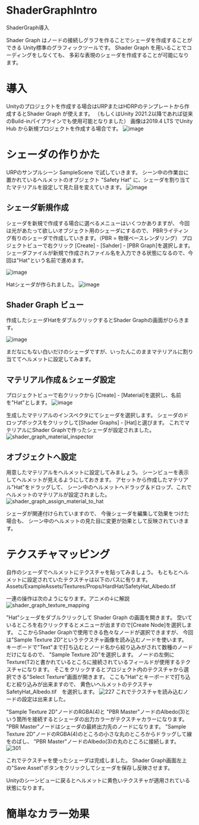 # ShaderGraphIntro
ShaderGraph導入

Shader Graph はノードの接続しグラフを作ることでシェーダを作成することができる
Unity標準のグラフィックツールです。
Shader Graph を用いることでコーディングをしなくても、
多彩な表現のシェーダを作成することが可能になります。

# 導入
Unityのプロジェクトを作成する場合はURPまたはHDRPのテンプレートから作成するとShader Graph が使えます。
（もしくはUnity 2021.2以降であれば従来のBuild-inパイプラインでも使用可能となりました）
画像は2019.4 LTS でUnity Hub から新規プロジェクトを作成する場合です。
![image](https://user-images.githubusercontent.com/1992059/168628228-20773d83-c55a-4e53-833d-78e5f05e76ad.png)

# シェーダの作りかた

URPのサンプルシーン SampleScene で試していきます。
シーン中の作業台に置かれているヘルメットのオブジェクト "Safety Hat" に、シェーダを割り当てたマテリアルを設定して見た目を変えていきます。
![image](https://user-images.githubusercontent.com/1992059/168699568-49a8fd15-00f4-4d82-8aa8-62998ed18dd3.png)

## シェーダ新規作成 
シェーダを新規で作成する場合に選べるメニューはいくつかありますが、
今回は光があたって欲しいオブジェクト用のシェーダにするので、
PBRライティング有りのシェーダで作成していきます。（PBR = 物理ベースレンダリング）
プロジェクトビューで右クリック [Create] - [Sahder] - [PBR Graph]を選択します。
シェーダファイルが新規で作成されファイル名を入力できる状態になるので、今回は"Hat"という名前で進めます。

![image](https://user-images.githubusercontent.com/1992059/168700442-5643952b-7f2e-47d4-9a0b-f3307c9a1826.png)

Hatシェーダが作られました。
![image](https://user-images.githubusercontent.com/1992059/168700532-8c3e5dc7-1b91-4ef4-9dde-7868f096e887.png)

## Shader Graph ビュー

作成したシェーダHatをダブルクリックするとShader Graphの画面がひらきます。

![image](https://user-images.githubusercontent.com/1992059/168700684-35535051-5b93-465e-8d56-b0ebed9ab3ce.png)

まだなにもない白いだけのシェーダですが、いったんこのままマテリアルに割り当ててヘルメットに設定してみます。

## マテリアル作成＆シェーダ設定

プロジェクトビューで右クリックから [Create] - [Material]を選択し、名前を"Hat"とします。
![image](https://user-images.githubusercontent.com/1992059/168699080-aa95933d-ef0a-431f-a2e1-1733627a88d2.png)

生成したマテリアルのインスペクタにてシェーダを選択します。
シェーダのドロップボックスをクリックして[Shader Graphs] - [Hat]と選びます。
これでマテリアルにShader Graphで作ったシェーダが設定されました。
![shader_graph_material_inspector](https://user-images.githubusercontent.com/1992059/169107556-2ca0e99f-42a3-4665-8250-37428a1f2f1c.gif)

## オブジェクトへ設定

用意したマテリアルをヘルメットに設定してみましょう。
シーンビューを表示してヘルメットが見えるようにしておきます。
アセットから作成したマテリアル"Hat"をドラッグして、
シーン中のヘルメットへドラッグ＆ドロップ、これでヘルメットのマテリアルが設定されました。
![shader_graph_assign_material_to_hat](https://user-images.githubusercontent.com/1992059/169108327-a089d905-b71c-4ea7-ae49-e888b19f2825.gif)

シェーダが関連付けられていますので、
今後シェーダを編集して効果をつけた場合も、
シーン中のヘルメットの見た目に変更が効果として反映されていきます。

# テクスチャマッピング

自作のシェーダでヘルメットにテクスチャを貼ってみましょう。
もともとヘルメットに設定されていたテクスチャは以下のパスに有ります。
Assets/ExampleAssets/Textures/Props/HardHat/SafetyHat_Albedo.tif

一連の操作は次のようになります。アニメの↓に解説
![shader_graph_texture_mapping](https://user-images.githubusercontent.com/1992059/169172842-b9816a3f-ad83-4717-9cbe-2c4ca4932a91.gif)

"Hat"シェーダをダブルクリックして Shader Graph の画面を開きます。
空いているところを右クリックするとメニューが出ますので[Create Node]を選択します。
ここからShader Graphで使用できる色々なノードが選択できますが、
今回は"Sample Texture 2D"というテクスチャ画像を読み込むノードを使います。
キーボードで"Text"まで打ち込むとノード名から絞り込みがされて数種のノードだけになるので、
"Sample Texture 2D"を選択します。
ノードの左側に　Texture(T2)と書かれているところに接続されているフィールドが使用するテクスチャになります。
そこをクリックするとプロジェクト内のテクスチャから選択できる"Select Texture"画面が開きます。
ここも"Hat"とキーボードで打ち込むと絞り込みが出来ますので、
黄色いヘルメットのテクスチャSafetyHat_Albedo.tif　を選択します。
![227](https://user-images.githubusercontent.com/1992059/169174246-70ce3a8b-0bdb-4d8d-9cd4-6aefe22eb1a7.png)
これでテクスチャを読み込むノードの設定は出来ました。

"Sample Texture 2D"ノードのRGBA(4)と "PBR Master"ノードのAlbedo(3)という箇所を接続するとシェーダの出力カラーがテクスチャカラーになります。
"PBR Master"ノードはシェーダの最終出力先のノードになります。
"Sample Texture 2D"ノードのRGBA(4)のところの小さな丸のところからドラッグして線をのばし、
"PBR Master"ノードのAlbedo(3)の丸のところに接続します。
![301](https://user-images.githubusercontent.com/1992059/169174542-d4eb29fe-dd2f-48ea-9eb0-1d538523d0fa.png)

これでテクスチャを使ったシェーダは完成しました。
Shader Graph画面左上の"Save Asset"ボタンをクリックしてシェーダを保存し反映させます。

Unityのシーンビューに戻るとヘルメットに黄色いテクスチャが適用されている状態になります。


# 簡単なカラー効果